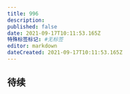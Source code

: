 ```yaml
---
title: 996
description: 
published: false
date: 2021-09-17T10:11:53.165Z
特殊标签标记: #无标签
editor: markdown
dateCreated: 2021-09-17T10:11:53.165Z
---
```


## 待续

<!--
真的累了
-->
